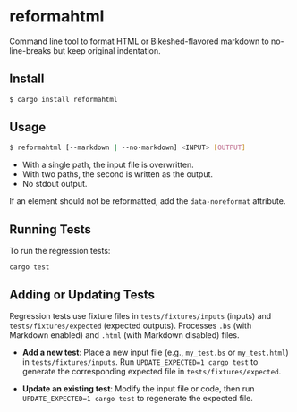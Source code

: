 # reformahtml

Command line tool to format HTML or Bikeshed-flavored markdown to no-line-breaks but keep original indentation.

## Install

```bash
$ cargo install reformahtml
```

## Usage

```bash
$ reformahtml [--markdown | --no-markdown] <INPUT> [OUTPUT]
```

* With a single path, the input file is overwritten.
* With two paths, the second is written as the output.
* No stdout output.

If an element should not be reformatted, add the `data-noreformat` attribute.

## Running Tests

To run the regression tests:

```
cargo test
```

## Adding or Updating Tests

Regression tests use fixture files in `tests/fixtures/inputs` (inputs) and `tests/fixtures/expected` (expected outputs). Processes `.bs` (with Markdown enabled) and `.html` (with Markdown disabled) files.

- **Add a new test**: Place a new input file (e.g., `my_test.bs` or `my_test.html`) in `tests/fixtures/inputs`. Run `UPDATE_EXPECTED=1 cargo test` to generate the corresponding expected file in `tests/fixtures/expected`.

- **Update an existing test**: Modify the input file or code, then run `UPDATE_EXPECTED=1 cargo test` to regenerate the expected file.
